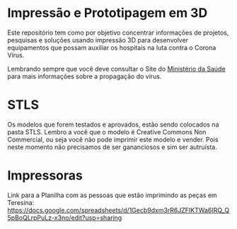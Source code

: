 # Impressão e Prototipagem em 3D

Este repositório tem como por objetivo concentrar informações
de projetos, pesquisas e soluções usando impressão 3D para
desenvolver equipamentos que possam auxiliar os hospitais
na luta contra o Corona Vírus.

Lembrando sempre que você deve consultar o Site do [Ministério da Saúde](https://saude.gov.br/)
para mais informações sobre a propagação do vírus.

# STLS

Os modelos que forem testados e aprovados, estão sendo colocados na pasta STLS.
Lembro a você que o modelo é Creative Commons Non Commercial, ou seja
você não pode imprimir este modelo e vender.
Pois neste momento não precisamos de ser
gananciosos e sim ser autruísta.

# Impressoras

Link para a Planilha com as pessoas que estão imprimindo as peças em Teresina: https://docs.google.com/spreadsheets/d/1Gecb9dxm3rR6JZFIKTWa6IRQ_Q5pBoQLrpPuLz-x3no/edit?usp=sharing
